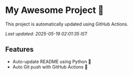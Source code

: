 # My Awesome Project 🚀

This project is automatically updated using GitHub Actions.

_Last updated: 2025-05-19 02:01:35 IST_

## Features
- Auto-update README using Python 🐍
- Auto Git push with GitHub Actions 🤖
